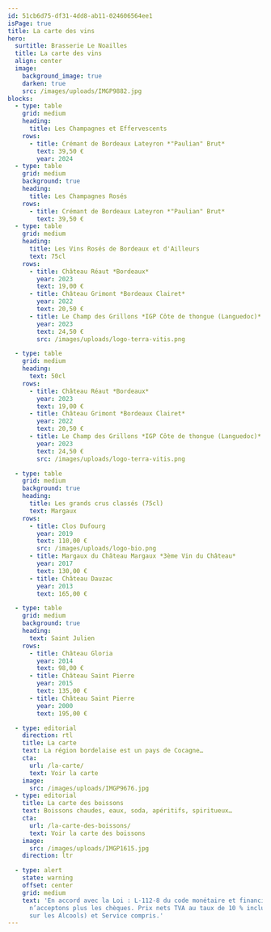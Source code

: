 ```yaml
---
id: 51cb6d75-df31-4dd8-ab11-024606564ee1
isPage: true
title: La carte des vins
hero:
  surtitle: Brasserie Le Noailles
  title: La carte des vins
  align: center
  image:
    background_image: true
    darken: true
    src: /images/uploads/IMGP9882.jpg
blocks:
  - type: table
    grid: medium
    heading:
      title: Les Champagnes et Effervescents
    rows:
      - title: Crémant de Bordeaux Lateyron *"Paulian" Brut*
        text: 39,50 €
        year: 2024
  - type: table
    grid: medium
    background: true
    heading:
      title: Les Champagnes Rosés
    rows:
      - title: Crémant de Bordeaux Lateyron *"Paulian" Brut*
        text: 39,50 €
  - type: table
    grid: medium
    heading:
      title: Les Vins Rosés de Bordeaux et d'Ailleurs
      text: 75cl
    rows:
      - title: Château Réaut *Bordeaux*
        year: 2023
        text: 19,00 €
      - title: Château Grimont *Bordeaux Clairet*
        year: 2022
        text: 20,50 €
      - title: Le Champ des Grillons *IGP Côte de thongue (Languedoc)*
        year: 2023
        text: 24,50 €
        src: /images/uploads/logo-terra-vitis.png

  - type: table
    grid: medium
    heading:
      text: 50cl
    rows:
      - title: Château Réaut *Bordeaux*
        year: 2023
        text: 19,00 €
      - title: Château Grimont *Bordeaux Clairet*
        year: 2022
        text: 20,50 €
      - title: Le Champ des Grillons *IGP Côte de thongue (Languedoc)*
        year: 2023
        text: 24,50 €
        src: /images/uploads/logo-terra-vitis.png

  - type: table
    grid: medium
    background: true
    heading:
      title: Les grands crus classés (75cl)
      text: Margaux
    rows:
      - title: Clos Dufourg
        year: 2019
        text: 110,00 €
        src: /images/uploads/logo-bio.png
      - title: Margaux du Château Margaux *3ème Vin du Château*
        year: 2017
        text: 130,00 €
      - title: Château Dauzac
        year: 2013
        text: 165,00 €

  - type: table
    grid: medium
    background: true
    heading:
      text: Saint Julien
    rows:
      - title: Château Gloria
        year: 2014
        text: 98,00 €
      - title: Château Saint Pierre
        year: 2015
        text: 135,00 €
      - title: Château Saint Pierre
        year: 2000
        text: 195,00 €

  - type: editorial
    direction: rtl
    title: La carte
    text: La région bordelaise est un pays de Cocagne…
    cta:
      url: /la-carte/
      text: Voir la carte
    image:
      src: /images/uploads/IMGP9676.jpg
  - type: editorial
    title: La carte des boissons
    text: Boissons chaudes, eaux, soda, apéritifs, spiritueux…
    cta:
      url: /la-carte-des-boissons/
      text: Voir la carte des boissons
    image:
      src: /images/uploads/IMGP1615.jpg
    direction: ltr

  - type: alert
    state: warning
    offset: center
    grid: medium
    text: 'En accord avec la Loi : L-112-8 du code monétaire et financier, nous
      n’acceptons plus les chèques. Prix nets TVA au taux de 10 % incluse (20%
      sur les Alcools) et Service compris.'
---
```

